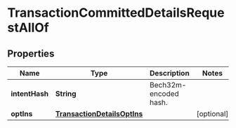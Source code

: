 

# TransactionCommittedDetailsRequestAllOf


## Properties

| Name | Type | Description | Notes |
|------------ | ------------- | ------------- | -------------|
|**intentHash** | **String** | Bech32m-encoded hash. |  |
|**optIns** | [**TransactionDetailsOptIns**](TransactionDetailsOptIns.md) |  |  [optional] |



